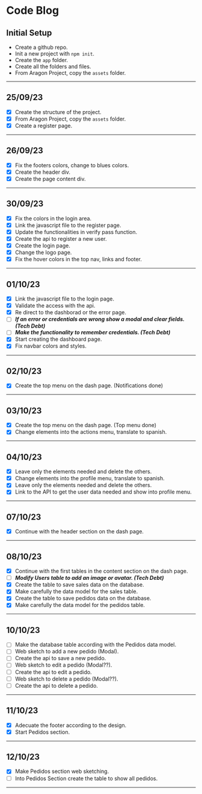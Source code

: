 # Code Blog

## Initial Setup

- Create a github repo.
- Init a new project with `npm init`.
- Create the `app` folder.
- Create all the folders and files.
- From Aragon Project, copy the `assets` folder.

---

## 25/09/23

- [x] Create the structure of the project.
- [x] From Aragon Project, copy the `assets` folder.
- [x] Create a register page.

---

## 26/09/23

- [x] Fix the footers colors, change to blues colors.
- [x] Create the header div.
- [x] Create the page content div.

---

## 30/09/23

- [x] Fix the colors in the login area.
- [x] Link the javascript file to the register page.
- [x] Update the functionalities in verify pass function.
- [x] Create the api to register a new user.
- [x] Create the login page.
- [x] Change the logo page.
- [x] Fix the hover colors in the top nav, links and footer.

---

## 01/10/23

- [x] Link the javascript file to the login page.
- [x] Validate the access with the api.
- [x] Re direct to the dashborad or the error page.
- [ ] **_If an error or credentials are wrong show a modal and clear fields. (Tech Debt)_**
- [ ] **_Make the functionality to remember credentials. (Tech Debt)_**
- [x] Start creating the dashboard page.
- [x] Fix navbar colors and styles.

---

## 02/10/23

- [x] Create the top menu on the dash page. (Notifications done)

---

## 03/10/23

- [x] Create the top menu on the dash page. (Top menu done)
- [x] Change elements into the actions menu, translate to spanish.

---

## 04/10/23

- [x] Leave only the elements needed and delete the others.
- [x] Change elements into the profile menu, translate to spanish.
- [x] Leave only the elements needed and delete the others.
- [x] Link to the API to get the user data needed and show into profile menu.

---

## 07/10/23

- [x] Continue with the header section on the dash page.

---

## 08/10/23

- [x] Continue with the first tables in the content section on the dash page.
- [ ] **_Modify Users table to add an image or avatar. (Tech Debt)_**
- [x] Create the table to save sales data on the database.
- [x] Make carefully the data model for the sales table.
- [x] Create the table to save pedidos data on the database.
- [x] Make carefully the data model for the pedidos table.

---

## 10/10/23

- [ ] Make the database table according with the Pedidos data model.
- [ ] Web sketch to add a new pedido (Modal).
- [ ] Create the api to save a new pedido.
- [ ] Web sketch to edit a pedido (Modal??).
- [ ] Create the api to edit a pedido.
- [ ] Web sketch to delete a pedido (Modal??).
- [ ] Create the api to delete a pedido.

---

## 11/10/23

- [x] Adecuate the footer according to the design.
- [x] Start Pedidos section.

---

## 12/10/23

- [x] Make Pedidos section web sketching.
- [ ] Into Pedidos Section create the table to show all pedidos.

---
